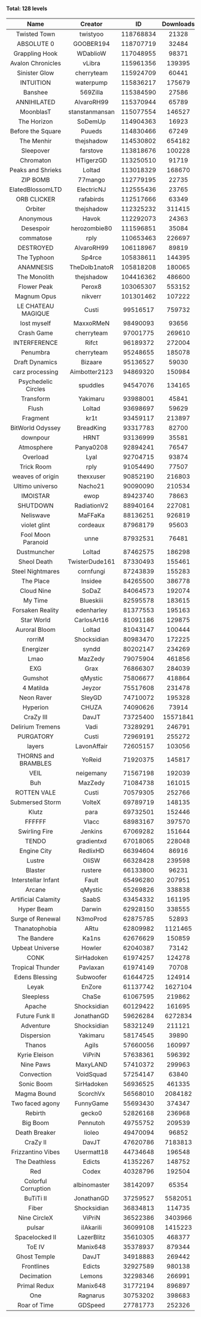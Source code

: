 #### Total: 128 levels

| Name | Creator | ID | Downloads | Likes |
|:---:|:---:|:---:|:---:|:---:|
| Twisted Town | twistyoo | 118768834 | 21328 | 467
| ABSOLUTE 0 | GOOBER194 | 118707719 | 32484 | 1059
| Grappling Hook | WDablioW | 117048955 | 98371 | 1967
| Avalon Chronicles | vLibra | 115961356 | 139395 | 3959
| Sinister Glow | cherryteam | 115924709 | 60441 | 2123
| INTUITION | waterpump | 115836217 | 175679 | 2594
| Banshee | 569Zilla | 115384590 | 27586 | 1047
| ANNIHILATED | AlvaroRH99 | 115370944 | 65789 | 1948
| MoonblasT | stanstanmansan | 115077554 | 146527 | 4771
| The Horizon  | SoDemUp | 114904363 | 16923 | 599
| Before the Square | Puueds | 114830466 | 67249 | 2184
| The Menhir | thejshadow | 114530802 | 654182 | 18998
| Sleepover | farstove | 113818676 | 100228 | 4385
| Chromaton | HTigerzGD | 113250510 | 91719 | 3311
| Peaks and Shrieks | Loltad | 113018329 | 168670 | 6338
| ZIP BOMB | 77mango | 112779195 | 22735 | 809
| ElatedBlossomLTD | ElectricNJ | 112555436 | 23765 | 805
| ORB CLICKER | rafabirds | 112517666 | 63349 | 2798
| Orbiter | thejshadow | 112325232 | 311415 | 9017
| Anonymous | Havok | 112292073 | 24363 | 915
| Desespoir | herozombie80 | 111596851 | 35084 | 2110
| commatose | rply | 110653463 | 226697 | 11649
| DESTROYED | AlvaroRH99 | 106118967 | 89819 | 2845
| The Typhoon | Sp4rce | 105838611 | 144395 | 5677
| ANAMNESIS | TheDolb1natoR | 105818208 | 180065 | 9464
| The Monolith | thejshadow | 104416362 | 486600 | 10281
| Flower Peak | Perox8 | 103065307 | 553152 | 16325
| Magnum Opus | nikverr | 101301462 | 107222 | 3296
| LE CHATEAU MAGIQUE | Custi | 99516517 | 759732 | 23810
| lost myself | MaxxoRMeN | 98490093 | 93656 | 5123
| Crash Game | cherryteam | 97001775 | 269610 | 13510
| INTERFERENCE | Rifct | 96189372 | 272004 | 9975
| Penumbra | cherryteam | 95248655 | 185078 | 9877
| Draft Dynamics | Bizaare | 95136527 | 59030 | 3347
| carz processing | Aimbotter2123 | 94869320 | 150984 | 4290
| Psychedelic Circles | spuddles | 94547076 | 134165 | 5574
| Transform | Yakimaru | 93988001 | 45841 | 1982
| Flush | Loltad | 93698697 | 59629 | 2784
| Fragment | kr1t | 93459117 | 213897 | 6808
| BitWorld Odyssey | BreadKing | 93317783 | 82700 | 4883
| downpour | HRNT | 93136999 | 35581 | 2004
| Atmosphere | Panya0208 | 92894241 | 76547 | 5026
| Overload | Lyal | 92704715 | 93874 | 5191
| Trick Room | rply | 91054490 | 77507 | 3472
| weaves of origin  | thexxuser | 90852190 | 216803 | 7565
| Ultimo universo | Nacho21 | 90090090 | 210534 | 12239
| IMOISTAR | ewop | 89423740 | 78663 | 3902
| SHUTDOWN | RadiationV2 | 88940164 | 227081 | 8696
| Neliswave | MaFFaKa | 88136251 | 926819 | 39963
| violet glint | cordeaux | 87968179 | 95603 | 3955
| Fool Moon Paranoid | unne | 87932531 | 76481 | 3532
| Dustmuncher | Loltad | 87462575 | 186298 | 7254
| Sheol Death | TwisterDude161 | 87330493 | 155461 | 5766
| Steel Nightmares | cornfungi | 87243839 | 155283 | 6342
| The  Place | Insidee | 84265500 | 386778 | 10495
| Cloud Nine | SoDaZ | 84064573 | 192074 | 7137
| My Time | Blueskiii | 82595578 | 183615 | 10829
| Forsaken Reality | edenharley | 81377553 | 195163 | 8495
| Star World | CarlosArt16 | 81091186 | 129875 | 6997
| Auroral Bloom | Loltad | 81043147 | 100444 | 5785
| rorriM | Shocksidian | 80983470 | 172225 | 7659
| Energizer | syndd | 80202147 | 234269 | 12924
| Lmao | MazZedy | 79075904 | 461856 | 24461
| EXG | Grax | 76866307 | 284039 | 14334
| Gumshot | qMystic | 75806677 | 418864 | 22284
| 4 Matilda | Jeyzor | 75517608 | 231478 | 10650
| Neon Raver | SleyGD | 74710072 | 195328 | 7932
| Hyperion | CHUZA | 74090626 | 73914 | 4005
| CraZy III | DavJT | 73725400 | 15571841 | 774134
| Delirium Tremens | Vadi | 73289291 | 246791 | 12609
| PURGATORY | Custi | 72969191 | 255272 | 11912
| layers | LavonAffair | 72605157 | 103056 | 4814
| THORNS and BRAMBLES | YoReid | 71920375 | 145817 | 7592
| VEIL | neigemany | 71567198 | 192039 | 8981
| Buh | MazZedy | 71084738 | 161015 | 9584
| ROTTEN VALE | Custi | 70579305 | 252766 | 11307
| Submersed Storm |  VolteX | 69789719 | 148135 | 7153
| Klutz | para | 69732501 | 152446 | 7344
| FFFFFF | Vlacc | 68983167 | 397570 | 17301
| Swirling Fire | Jenkins | 67069282 | 151644 | 7506
| TENDO | gradientxd | 67018065 | 228048 | 14636
| Engine City | RedlixHD | 66394604 | 86916 | 5356
| Lustre | OliSW | 66328428 | 239598 | 7009
| Blaster | rustere | 66133800 | 96231 | 3883
| Interstellar Infant | Fault | 65496280 | 207951 | 14811
| Arcane | qMystic | 65269826 | 338838 | 25273
| Artificial Calamity | SaabS | 63454332 | 161195 | 5105
| Hyper Beam | Darwin | 62928150 | 338555 | 9971
| Surge of Renewal | N3moProd | 62875785 | 52893 | 3294
| Thanatophobia | ARtu | 62809982 | 1121465 | 63886
| The Bandere | Ka1ns | 62676629 | 150859 | 5297
| Upbeat Universe | Howler | 62040387 | 73142 | 4072
| CONK | SirHadoken | 61974257 | 124278 | 5080
| Tropical Thunder | Pavlaxan | 61974149 | 70708 | 4071
| Edens Blessing | Subwoofer | 61644725 | 124914 | 6849
| Leyak | EnZore | 61137742 | 1627104 | 92309
| Sleepless | ChaSe | 61067595 | 219862 | 12403
| Apache | Shocksidian | 60129422 | 161695 | 7699
| Future Funk II | JonathanGD | 59626284 | 6272834 | 297451
| Adventure | Shocksidian | 58321249 | 211121 | 7426
| Dispersion | Yakimaru | 58174545 | 39890 | 2154
| Thanos | Agils | 57660056 | 160997 | 10028
| Kyrie Eleison | ViPriN | 57638361 | 596392 | 25452
| Nine Paws | MaxyLAND | 57410372 | 299963 | 17510
| Convection | VoidSquad | 57254147 | 63840 | 3050
| Sonic Boom | SirHadoken | 56936525 | 461335 | 14004
| Magma Bound | ScorchVx | 56568010 | 2084182 | 131392
| Two faced agony | FunnyGame | 55693430 | 374347 | 17706
| Rebirth | gecko0 | 52826168 | 236968 | 15331
| Big Boom | Pennutoh | 49755752 | 209539 | 12940
| Death Breaker | lioleo | 49470094 | 96852 | 4328
| CraZy II | DavJT | 47620786 | 7183813 | 323869
| Frizzantino Vibes | Usermatt18 | 44734648 | 196548 | 13308
| The Deathless | Edicts | 41352267 | 148752 | 10118
| Red | Codex | 40328796 | 192504 | 12029
| Colorful Corruption | albinomaster | 38142097 | 65354 | 2708
| BuTiTi II | JonathanGD | 37259527 | 5582051 | 286368
| Fiber | Shocksidian | 36834813 | 114735 | 9221
| Nine CircleX | ViPriN | 36522386 | 3403966 | 136837
| pulsar | iIAkariIi | 36099108 | 1415223 | 157708
| Spacelocked II | LazerBlitz | 35610305 | 468377 | 31767
| ToE IV  | Manix648 | 35378937 | 879344 | 50697
| Ghost Temple | DavJT | 34918883 | 269442 | 16346
| Frontlines | Edicts | 32927589 | 980138 | 58448
| Decimation | Lemons | 32298346 | 266991 | 20357
| Primal Redux | Manix648 | 31772194 | 896897 | 61900
| One | Ragnarus | 30753202 | 398683 | 25020
| Roar of Time | GDSpeed | 27781773 | 252326 | 18806
